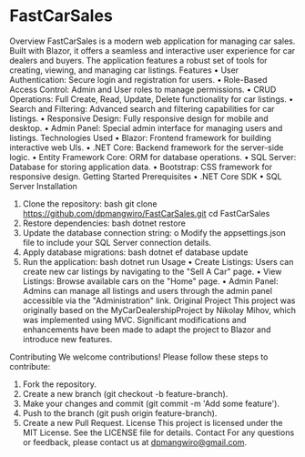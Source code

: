 # FastCarSales
Overview
FastCarSales is a modern web application for managing car sales. Built with Blazor, it offers a seamless and interactive user experience for car dealers and buyers. The application features a robust set of tools for creating, viewing, and managing car listings.
Features
•	User Authentication: Secure login and registration for users.
•	Role-Based Access Control: Admin and User roles to manage permissions.
•	CRUD Operations: Full Create, Read, Update, Delete functionality for car listings.
•	Search and Filtering: Advanced search and filtering capabilities for car listings.
•	Responsive Design: Fully responsive design for mobile and desktop.
•	Admin Panel: Special admin interface for managing users and listings.
Technologies Used
•	Blazor: Frontend framework for building interactive web UIs.
•	.NET Core: Backend framework for the server-side logic.
•	Entity Framework Core: ORM for database operations.
•	SQL Server: Database for storing application data.
•	Bootstrap: CSS framework for responsive design.
Getting Started
Prerequisites
•	.NET Core SDK
•	SQL Server
Installation
1.	Clone the repository:
bash
git clone https://github.com/dpmangwiro/FastCarSales.git
cd FastCarSales
2.	Restore dependencies:
bash
dotnet restore
3.	Update the database connection string:
o	Modify the appsettings.json file to include your SQL Server connection details.
4.	Apply database migrations:
bash
dotnet ef database update
5.	Run the application:
bash
dotnet run
Usage
•	Create Listings: Users can create new car listings by navigating to the "Sell A Car" page.
•	View Listings: Browse available cars on the "Home" page.
•	Admin Panel: Admins can manage all listings and users through the admin panel accessible via the "Administration" link.
Original Project
This project was originally based on the MyCarDealershipProject by Nikolay Mihov, which was implemented using MVC. Significant modifications and enhancements have been made to adapt the project to Blazor and introduce new features.

Contributing
We welcome contributions! Please follow these steps to contribute:
1.	Fork the repository.
2.	Create a new branch (git checkout -b feature-branch).
3.	Make your changes and commit (git commit -m 'Add some feature').
4.	Push to the branch (git push origin feature-branch).
5.	Create a new Pull Request.
License
This project is licensed under the MIT License. See the LICENSE file for details.
Contact
For any questions or feedback, please contact us at dpmangwiro@gmail.com.


